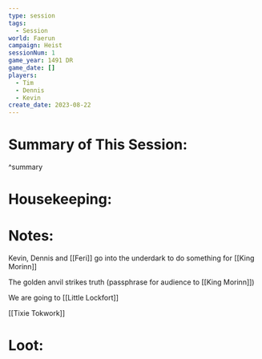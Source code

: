 ```yaml
---
type: session
tags:
  - Session
world: Faerun
campaign: Heist
sessionNum: 1
game_year: 1491 DR
game_date: []
players:
  - Tim
  - Dennis
  - Kevin
create_date: 2023-08-22
---
```


# Summary of This Session:

^summary

# Housekeeping:

# Notes:
Kevin, Dennis and [[Feri]] go into the underdark to do something for [[King Morinn]]

The golden anvil strikes truth (passphrase for audience to [[King Morinn]])

We are going to [[Little Lockfort]]

[[Tixie Tokwork]]

# Loot:

